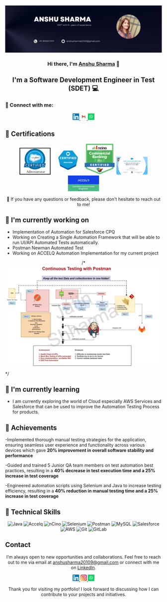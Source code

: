 <p align="center">
  <a href="https://www.linkedin.com/in/anshu-sharma16/" target="_blank" rel="noreferrer">
    <img src="https://raw.githubusercontent.com/AnshuSharma16/anshusharma79.github.io/main/images/Banner.png" alt="My banner">

  </a>
</p>

<h3 align="center">Hi there, I'm <a href="https://www.linkedin.com/in/anshu-sharma16/" target="_blank" rel="noreferrer">Anshu Sharma</a> 👋</h3>

<h2 align="center">I'm a Software Development Engineer in Test (SDET) 💻</h2>

### 🤝 Connect with me:

<p align="center">
  <a href="https://www.linkedin.com/in/anshu-sharma16//">
    <img src="https://raw.githubusercontent.com/AnshuSharma16/anshusharma79.github.io/main/images/linkedin.svg" alt="Anshu Sharma | LinkedIn" width="21px"/>
  </a>
  <a href="https://gmail.com/anshusharma20109@gmail.com">
    <img src="https://raw.githubusercontent.com/AnshuSharma16/anshusharma79.github.io/main/images/gmail.png" alt="Anshu | Instagram" width="21px"/>
  </a>
  <a href="https://api.whatsapp.com/send?phone=918968377979">
    <img src="https://raw.githubusercontent.com/AnshuSharma16/anshusharma79.github.io/main/images/whatsapp.png" alt="Anshu | Whatsapp" width="21px"/>
  </a>
</p>
  
## 🥇 Certifications
<p align="center">
  <img src="https://raw.githubusercontent.com/AnshuSharma16/anshusharma79.github.io/main/images/Administrator.jpg" alt="Anshu | Administrator" width="100 px"/>
  <img src="https://raw.githubusercontent.com/AnshuSharma16/anshusharma79.github.io/main/images/Associate.png" alt="Anshu | Associate" width="100 px"/>
  <img src="https://raw.githubusercontent.com/AnshuSharma16/anshusharma79.github.io/main/images/Ncino.png" alt="Anshu | Ncino" width="100 px"/>
  <img src="https://raw.githubusercontent.com/AnshuSharma16/anshusharma79.github.io/main/images/CPQ.png" alt="Anshu | CPQ" width="100 px"/>
  <img src="https://raw.githubusercontent.com/AnshuSharma16/anshusharma79.github.io/main/images/Accelq.jpg" alt="Anshu | Accelq" width="100 px"/>
</p>

<p align="center">💬 If you have any questions or feedback, please don't hesitate to reach out to me!</p>

## 🔭 I'm currently working on

- Implementation of Automation for Salesforce CPQ
- Working on Creating a Single Automation Framework that will be able to run UI/API Automated Tests automatically. 
- Postman Newman Automated Test 
- Working on ACCELQ Automation Implementation for my current project
<p align="center">    
/*<img src="https://raw.githubusercontent.com/AnshuSharma16/anshusharma79.github.io/main/images/postmanproject.jpg" alt="Jatin | Whatsapp" width="500px"/> </p> */

## 🌱 I'm currently learning

- I am currently exploring the world of Cloud especially AWS Services and Salesforce that can be used to improve the Automation Testing Process for products. 


## 🥇 Achievements

-Implemented thorough manual testing strategies for the application, ensuring
seamless user experience and functionality across various devices which gave
<b>20% improvement in overall software stability and performance</b>

-Guided and trained 5 Junior QA team members on test automation best practices,
resulting in a  <b>40% decrease in test execution time and a 25% increase in test
coverage </b>

-Engineered automation scripts using Selenium and Java to increase testing
efficiency, resulting in a<b> 40% reduction in manual testing time and a 25% increase
in test coverage</b>

## 💼 Technical Skills

<p align="center">
  <img src="https://img.shields.io/badge/Java-007396?style=for-the-badge&logo=java&logoColor=white" alt="Java">
  <img src="https://img.shields.io/badge/Accelq-3776AB?style=for-the-badge&logo=accelq&logoColor=white" alt="Accelq">
  <img src="https://img.shields.io/badge/nCino-F7DF1E?style=for-the-badge&logo=nCino&logoColor=black" alt="nCino">
  <img src="https://img.shields.io/badge/Selenium-43B02A?style=for-the-badge&logo=selenium&logoColor=white" alt="Selenium">
  <img src="https://img.shields.io/badge/Postman-FF6C37?style=for-the-badge&logo=postman&logoColor=white" alt="Postman">
  <img src="https://img.shields.io/badge/MySQL-4479A1?style=for-the-badge&logo=mysql&logoColor=white" alt="MySQL">
  <img src="https://img.shields.io/badge/Salesforce-D22128?style=for-the-badge&logo=apache%20Salesforce&logoColor=white" alt="Salesforce">
  <img src="https://img.shields.io/badge/AWS-232F3E?style=for-the-badge&logo=amazon-aws&logoColor=white" alt="AWS">
  <img src="https://img.shields.io/badge/Git-F05032?style=for-the-badge&logo=git&logoColor=white" alt="Git">
  <img src="https://img.shields.io/badge/GitLab-FCA121?style=for-the-badge&logo=gitlab&logoColor=white" alt="GitLab">
</p>

## Contact

<p align="center">I'm always open to new opportunities and collaborations. Feel free to reach out to me via email at <a href="mailto:anshusharma20109@gmail.com">anshusharma20109@gmail.com</a> or connect with me on <a href="https://www.linkedin.com/in/yourprofile">LinkedIn</a>.</p>

<p align="center">
  <a href="https://www.linkedin.com/in/anshu-sharma16//">
    <img src="https://raw.githubusercontent.com/AnshuSharma16/anshusharma79.github.io/main/images/linkedin.svg" alt="Anshu Sharma | LinkedIn" width="21px"/>
  </a>
  <a href="https://instagram.com/ansh_1616">
    <img src="https://raw.githubusercontent.com/AnshuSharma16/anshusharma79.github.io/main/images/instagram.svg" alt="Anshu | Instagram" width="21px"/>
  </a>
  <a href="https://api.whatsapp.com/send?phone=918968377979">
    <img src="https://raw.githubusercontent.com/AnshuSharma16/anshusharma79.github.io/main/images/whatsapp.png" alt="Anshu | Whatsapp" width="21px"/>
  </a>
</p>
  

<p align="center">Thank you for visiting my portfolio! I look forward to discussing how I can contribute to your projects and initiatives.</p>
